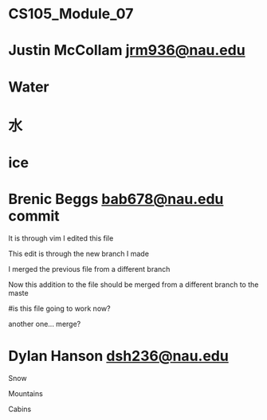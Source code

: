 # CS105_Module_07
# Justin McCollam jrm936@nau.edu

# Water
# 水
# ice
# 
# Brenic Beggs bab678@nau.edu commit

It is through vim I edited this file

This edit is through the new branch I made

I merged the previous file from a different branch

Now this addition to the file should be merged from a different branch to the maste

#is this file going to work now?

another one... merge?

# Dylan Hanson dsh236@nau.edu

Snow 

Mountains

Cabins

